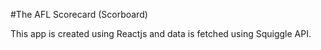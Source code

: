 #The AFL Scorecard (Scorboard)

This app is created using Reactjs and data is fetched using Squiggle API. 